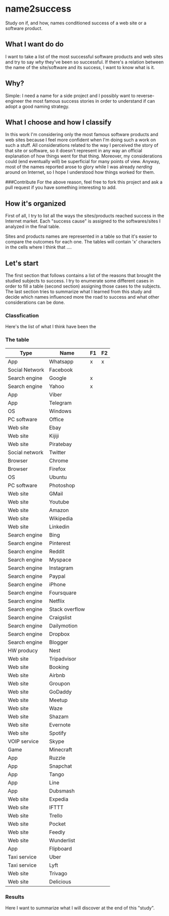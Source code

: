 # name2success
Study on if, and how, names conditioned success of a web site or a software product.

## What I want do do
I want to take a list of the most successful software products and web sites and try to say *why* they've been so successful. If there's a relation between the name of the site/software and its success, I want to know what is it.

## Why?
Simple: I need a name for a side project and I possibly want to reverse-engineer the most famous success stories in order to understand if can adopt a good naming strategy.

## What I choose and how I classify
In this work I'm considering only the most famous software products and web sites because I feel more confident when I'm doing such a work on such a stuff. All considerations related to the way I perceived the story of that site or software, so it doesn't represent in any way an official explanation of how things went for that thing. Moreover, my considerations could (end eventually will) be superficial for many points of view. Anyway, most of the names reported arose to glory while I was already *nerding* around on Internet, so I hope I understood how things worked for them.

###Contribute
For the above reason, feel free to fork this project and ask a pull request if you have something interesting to add.

## How it's organized
First of all, I try to list all the ways the sites/products reached success in the Internet market. Each "success cause" is assigned to the softwares/sites I analyzed in the final table.

Sites and products names are represented in a table so that it's easier to compare the outcomes for each one. The tables will contain 'x' characters in the cells where I think that ....

## Let's start
The first section that follows contains a list of the reasons that brought the studied subjects to success. I try to enumerate some different cases in order to fill a table (second section) assigning those cases to the subjects. The last section tries to summarize what I learned from this study and decide which names influenced more the road to success and what other considerations can be done.


### Classfication
Here's the list of what I think have been the 

### The table

Type           | Name           | F1  | F2 
---            | ---            | --- | --- 
App            | Whatsapp       | x   | x 
Social Network | Facebook       |     | 
Search engine  | Google         | x   | 
Search engine  | Yahoo          | x   | 
App            | Viber          |     |
App            | Telegram       |     |
OS             | Windows        |     |
PC software    | Office         |     |
Web site       | Ebay           |     |
Web site       | Kijiji         |     |
Web site       | Piratebay      |     |
Social network | Twitter        |     |
Browser        | Chrome         |     | 
Browser        | Firefox        |     |
OS             | Ubuntu         |     |
PC software    | Photoshop      |     |
Web site       | GMail          |     |
Web site       | Youtube        |     |
Web site       | Amazon         |     |
Web site       | Wikipedia      |     |
Web site       | Linkedin       |     |
Search engine  | Bing           |     |
Search engine  | Pinterest      |     |
Search engine  | Reddit         |     |
Search engine  | Myspace        |     |
Search engine  | Instagram      |     |
Search engine  | Paypal         |     |
Search engine  | iPhone         |     |
Search engine  | Foursquare     |     |
Search engine  | Netflix        |     |
Search engine  | Stack overflow |     |
Search engine  | Craigslist     |     |
Search engine  | Dailymotion    |     |
Search engine  | Dropbox        |     |
Search engine  | Blogger        |     |
HW producy     | Nest           |     |
Web site       | Tripadvisor    |     |
Web site       | Booking        |     |
Web site       | Airbnb         |     |
Web site       | Groupon        |     |
Web site       | GoDaddy        |     |
Web site       | Meetup         |     |
Web site       | Waze           |     |
Web site       | Shazam         |     |
Web site       | Evernote       |     |
Web site       | Spotify        |     |
VOIP service   | Skype          |     |
Game           | Minecraft      |     |
App            | Ruzzle         |     |
App            | Snapchat       |     |
App            | Tango          |     |
App            | Line           |     |
App            | Dubsmash       |     |
Web site       | Expedia        |     |
Web site       | IFTTT          |     |
Web site       | Trello         |     |
Web site       | Pocket         |     |
Web site       | Feedly         |     |
Web site       | Wunderlist     |     |
App            | Flipboard      |     |
Taxi service   | Uber           |     |
Taxi service   | Lyft           |     |
Web site       | Trivago        |     |
Web site       | Delicious      |     |





### Results
Here I want to summarize what I will discover at the end of this "study".

